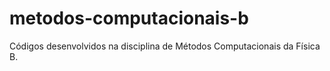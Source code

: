 # metodos-computacionais-b
Códigos desenvolvidos na disciplina de Métodos Computacionais da Física B.
